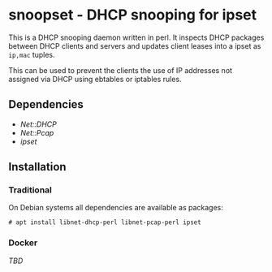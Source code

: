 # snoopset - DHCP snooping for ipset

This is a DHCP snooping daemon written in perl. It inspects DHCP packages
between DHCP clients and servers and updates client leases into a ipset as `ip,mac` tuples.

This can be used to prevent the clients the use of IP addresses not
assigned via DHCP using ebtables or iptables rules.


## Dependencies

- *Net::DHCP*
- *Net::Pcap*
- *ipset*


## Installation

### Traditional

On Debian systems all dependencies are available as packages:

```console
# apt install libnet-dhcp-perl libnet-pcap-perl ipset
```

### Docker

*TBD*
